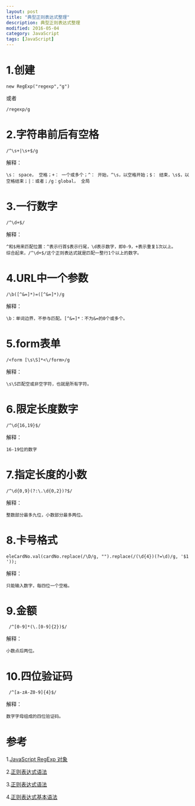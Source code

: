 ```yaml
---
layout: post
title: "典型正则表达式整理"
description: 典型正则表达式整理
modified: 2016-05-04
category: JavaScript
tags: [JavaScript]
---
```


# 1.创建

	new RegExp("regexp","g")

或者

	/regexp/g

# 2.字符串前后有空格

	/^\s+|\s+$/g

解释：

	\s： space， 空格；+： 一个或多个；^： 开始，^\s，以空格开始；$： 结束，\s$，以空格结束；|：或者；/g：global， 全局

# 3.一行数字

	/^\d+$/

解释：

	^和$用来匹配位置：^表示行首$表示行尾，\d表示数字，即0-9，+表示重复1次以上。
	综合起来，/^\d+$/这个正则表达式就是匹配一整行1个以上的数字。

# 4.URL中一个参数

	/\b([^&=]*)=([^&=]*)/g

解释：

	\b：单词边界，不参与匹配。[^&=]*：不为&=的0个或多个。

# 5.form表单

	/<form [\s\S]*<\/form>/g

解释：

	\s\S匹配空或非空字符，也就是所有字符。

# 6.限定长度数字

	/^\d{16,19}$/

解释：

	16-19位的数字

# 7.指定长度的小数

	/^\d{0,9}(?:\.\d{0,2})?$/

解释：

	整数部分最多九位，小数部分最多两位。

# 8.卡号格式

	eleCardNo.val(cardNo.replace(/\D/g, "").replace(/(\d{4})(?=\d)/g, '$1 '));

解释：

	只能输入数字，每四位一个空格。

# 9.金额

	 /^[0-9]*(\.[0-9]{2})$/

解释：

	小数点后两位。

# 10.四位验证码

	 /^[a-zA-Z0-9]{4}$/

解释：

	数字字母组成的四位验证码。

# 参考

1.[JavaScript RegExp 对象](http://www.w3school.com.cn/jsref/jsref_obj_regexp.asp)

2.[正则表达式语法](https://msdn.microsoft.com/zh-cn/library/ae5bf541(VS.80).aspx)

3.[正则表达式语法](http://www.runoob.com/regexp/regexp-syntax.html)

4.[正则表达式基本语法](http://www.cnblogs.com/light169/archive/2006/10/18/532347.html)




	